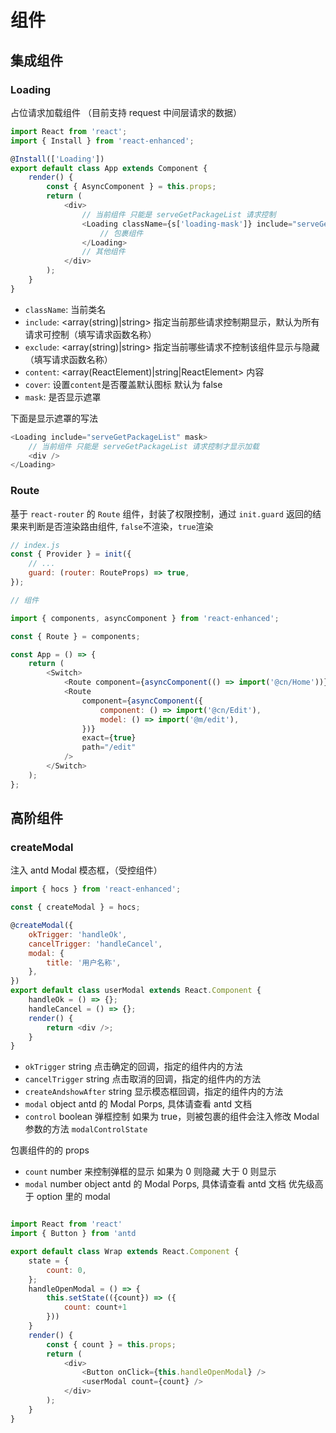 # 组件

## 集成组件

### Loading

占位请求加载组件 （目前支持 request 中间层请求的数据）

```js
import React from 'react';
import { Install } from 'react-enhanced';

@Install(['Loading'])
export default class App extends Component {
    render() {
        const { AsyncComponent } = this.props;
        return (
            <div>
                // 当前组件 只能是 serveGetPackageList 请求控制
                <Loading className={s['loading-mask']} include="serveGetPackageList">
                    // 包裹组件
                </Loading>
                // 其他组件
            </div>
        );
    }
}
```

-   `className`: <string> 当前类名
-   `include`: <array(string)|string> 指定当前那些请求控制期显示，默认为所有请求可控制（填写请求函数名称）
-   `exclude`: <array(string)|string> 指定当前哪些请求不控制该组件显示与隐藏（填写请求函数名称）
-   `content`: <array(ReactElement)|string|ReactElement> 内容
-   `cover`: <boolean> 设置`content`是否覆盖默认图标 默认为 false
-   `mask`: <boolean> 是否显示遮罩

下面是显示遮罩的写法

```js
<Loading include="serveGetPackageList" mask>
    // 当前组件 只能是 serveGetPackageList 请求控制才显示加载
    <div />
</Loading>
```

### Route

基于 `react-router` 的 `Route` 组件，封装了权限控制，通过 `init.guard` 返回的结果来判断是否渲染路由组件, `false`不渲染，`true`渲染

```js
// index.js
const { Provider } = init({
    // ...
    guard: (router: RouteProps) => true,
});

// 组件

import { components, asyncComponent } from 'react-enhanced';

const { Route } = components;

const App = () => {
    return (
        <Switch>
            <Route component={asyncComponent(() => import('@cn/Home'))} exact={true} path="/" />
            <Route
                component={asyncComponent({
                    component: () => import('@cn/Edit'),
                    model: () => import('@m/edit'),
                })}
                exact={true}
                path="/edit"
            />
        </Switch>
    );
};
```

## 高阶组件

### createModal

注入 antd Modal 模态框，（受控组件）

```js
import { hocs } from 'react-enhanced';

const { createModal } = hocs;

@createModal({
    okTrigger: 'handleOk',
    cancelTrigger: 'handleCancel',
    modal: {
        title: '用户名称',
    },
})
export default class userModal extends React.Component {
    handleOk = () => {};
    handleCancel = () => {};
    render() {
        return <div />;
    }
}
```

-   `okTrigger` string 点击确定的回调，指定的组件内的方法
-   `cancelTrigger` string 点击取消的回调，指定的组件内的方法
-   `createAndshowAfter` string 显示模态框回调，指定的组件内的方法
-   `modal` object antd 的 Modal Porps, 具体请查看 antd 文档
-   `control` boolean 弹框控制 如果为 true，则被包裹的组件会注入修改 Modal 参数的方法 `modalControlState`

包裹组件的的 props

-   `count` number 来控制弹框的显示 如果为 0 则隐藏 大于 0 则显示
-   `modal` number object antd 的 Modal Porps, 具体请查看 antd 文档 优先级高于 option 里的 modal

```js

import React from 'react'
import { Button } from 'antd

export default class Wrap extends React.Component {
    state = {
        count: 0,
    };
    handleOpenModal = () => {
        this.setState(({count}) => ({
            count: count+1
        }))
    }
    render() {
        const { count } = this.props;
        return (
            <div>
                <Button onClick={this.handleOpenModal} />
                <userModal count={count} />
            </div>
        );
    }
}
```
